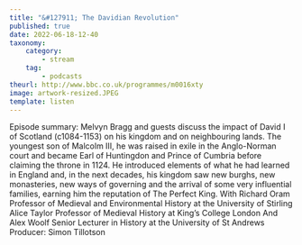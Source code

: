 ```yaml
---
title: "&#127911; The Davidian Revolution"
published: true
date: 2022-06-18-12-40
taxonomy:
    category:
        - stream
    tag:
        - podcasts
theurl: http://www.bbc.co.uk/programmes/m0016xty
image: artwork-resized.JPEG
template: listen
---
```


Episode summary: Melvyn Bragg and guests discuss the impact of David I of Scotland (c1084-1153) on his kingdom and on neighbouring lands. The youngest son of Malcolm III, he was raised in exile in the Anglo-Norman court and became Earl of Huntingdon and Prince of Cumbria before claiming the throne in 1124. He introduced elements of what he had learned in England and, in the next decades, his kingdom saw new burghs, new monasteries, new ways of governing and the arrival of some very influential families, earning him the reputation of The Perfect King. With Richard Oram Professor of Medieval and Environmental History at the University of Stirling Alice Taylor Professor of Medieval History at King&rsquo;s College London And Alex Woolf Senior Lecturer in History at the University of St Andrews Producer: Simon Tillotson
